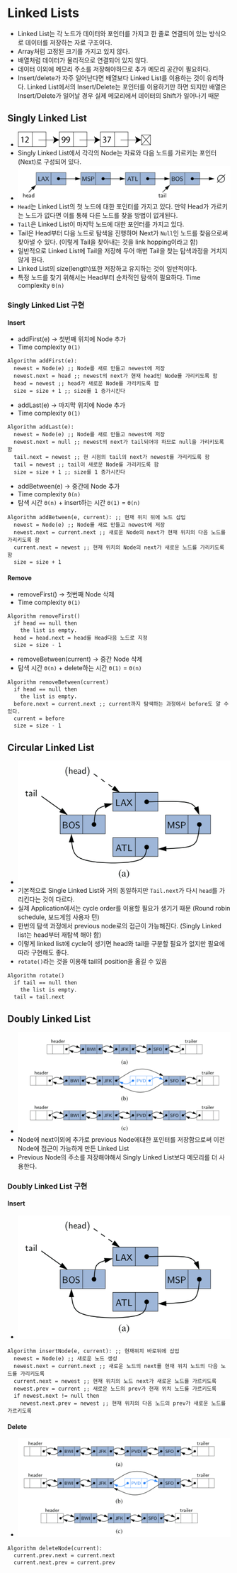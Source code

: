 # Linked Lists
  - Linked List는 각 노드가 데이터와 포인터를 가지고 한 줄로 연결되어 있는 방식으로 데이터를 저장하는 자료 구조이다.
  - Array처럼 고정된 크기를 가지고 있지 않다.
  - 배열처럼 데이터가 물리적으로 연결되어 있지 않다.
  - 데이터 이외에 메모리 주소를 저장해야하므로 추가 메모리 공간이 필요하다.
  - Insert/delete가 자주 일어난다면 배열보다 Linked List를 이용하는 것이 유리하다.
    Linked List에서의 Insert/Delete는 포인터를 이용하기만 하면 되지만 배열은 Insert/Delete가 일어날 경우 실제 메모리에서 데이터의 Shift가 일어나기 때문

## Singly Linked List
  - ![Singly linked list - wikipedia](./Singly_linked_list.png)
  - Singly Linked List에서 각각의 Node는 자료와 다음 노드를 가르키는 포인터(Next)로 구성되어 있다.
  - ![Head and Tail - DataStructure and Algorithm in Java, 6th Edition](./head-tail.png)
  - `Head`는 Linked List의 첫 노드에 대한 포인터를 가지고 있다. 만약 Head가 가르키는 노드가 없다면 이를 통해 다른 노드를 찾을 방법이 없게된다.
  - `Tail`은 Linked List이 마지막 노드에 대한 포인터를 가지고 있다.
  - Tail은 Head부터 다음 노드로 탐색을 진행하며 Next가 `Null`인 노드를 찾음으로써 찾아낼 수 있다. (이렇게 Tail을 찾아내는 것을 link hopping이라고 함)
  - 일반적으로 Linked List에 Tail을 저장해 두어 매번 Tail을 찾는 탐색과정을 거치지 않게 한다.
  - Linked List의 size(length)또한 저장하고 유지하는 것이 일반적이다.
  - 특정 노드를 찾기 위해서는 Head부터 순차적인 탐색이 필요하다. Time complexity `Θ(n)`

### Singly Linked List 구현
#### Insert
  - addFirst(e) -> 첫번째 위치에 Node 추가
  - Time complexity `Θ(1)`
  ```
  Algorithm addFirst(e):
    newest = Node(e) ;; Node를 새로 만들고 newest에 저장
    newest.next = head ;; newest의 next가 현재 head인 Node를 가리키도록 함
    head = newest ;; head가 새로운 Node를 가리키도록 함
    size = size + 1 ;; size를 1 증가시킨다
  ```

  - addLast(e) -> 마지막 위치에 Node 추가
  - Time complexity `Θ(1)`
  ```
  Algorithm addLast(e):
    newest = Node(e) ;; Node를 새로 만들고 newest에 저장
    newest.next = null ;; newest의 next가 tail되어야 하므로 null을 가리키도록 함
    tail.next = newest ;; 현 시점의 tail의 next가 newest를 가리키도록 함
    tail = newest ;; tail이 새로운 Node를 가리키도록 함
    size = size + 1 ;; size를 1 증가시킨다
  ```

  - addBetween(e) -> 중간에 Node 추가
  - Time complexity `Θ(n)`
  - 탐색 시간 `Θ(n)` + insert하는 시간 `Θ(1)` = `Θ(n)`
  ```
  Algorithm addBetween(e, current): ;; 현재 위치 뒤에 노드 삽입
    newest = Node(e) ;; Node를 새로 만들고 newest에 저장
    newest.next = current.next ;; 새로운 Node의 next가 현재 위치의 다음 노드를 가리키도록 함
    current.next = newest ;; 현재 위치의 Node의 next가 새로운 노드를 가리키도록 함
    size = size + 1
  ```

#### Remove
  - removeFirst() -> 첫번째 Node 삭제
  - Time complexity `Θ(1)`
  ```
  Algorithm removeFirst()
    if head == null then
      the list is empty.
    head = head.next = head를 Head다음 노드로 지정
    size = size - 1
  ```

  - removeBetween(current) -> 중간 Node 삭제
  - 탐색 시간 `Θ(n)` + delete하는 시간 `Θ(1)` = `Θ(n)`
  ```
  Algorithm removeBetween(current)
    if head == null then
      the list is empty.
    before.next = current.next ;; current까지 탐색하는 과정에서 before도 알 수 있다.
    current = before
    size = size - 1
  ```

## Circular Linked List
  - ![Circular Linked List - DataStructure and Algorithm in Java, 6th Edition](./circular.png)
  - 기본적으로 Single Linked List와 거의 동일하지만 `Tail.next`가 다시 `head`를 가리킨다는 것이 다르다.
  - 실제 Application에서는 cycle order를 이용할 필요가 생기기 때문 (Round robin schedule, 보드게임 사용자 턴)
  - 한번의 탐색 과정에서 previous node로의 접근이 가능해진다. (Singly Linked list는 head부터 재탐색 해야 함)
  - 이렇게 linked list에 cycle이 생기면 head와 tail을 구분할 필요가 없지만 필요에따라 구현해도 좋다.
  - `rotate()`라는 것을 이용해 tail의 position을 옮길 수 있음
  ```
  Algorithm rotate()
    if tail == null then
      the list is empty.
    tail = tail.next
  ```

## Doubly Linked List
  - ![Doubly Linked List - DataStructure and Algorithm in Java, 6th Edition](./doubly-linked-insert.png)
  - Node에 next이외에 추가로 previous Node에대한 포인터를 저장함으로써 이전 Node에 접근이 가능하게 만든 Linked List
  - Previous Node의 주소를 저장해야해서 Singly Linked List보다 메모리를 더 사용한다.

### Doubly Linked List 구현
#### Insert
- ![Doubly Linked List Insert - DataStructure and Algorithm in Java, 6th Edition](./circular.png)

```
Algorithm insertNode(e, current): ;; 현재위치 바로뒤에 삽입
  newest = Node(e) ;; 새로운 노드 생성
  newest.next = current.next ;; 새로운 노드의 next를 현재 위치 노드의 다음 노드를 가리키도록
  current.next = newest ;; 현재 위치의 노드 next가 새로운 노드를 가르키도록
  newest.prev = current ;; 새로운 노드의 prev가 현재 위치 노드를 가르키도록
  if newest.next != null then
    newest.next.prev = newest ;; 현재 위치의 다음 노드의 prev가 새로운 노드를 가르키도록
```

#### Delete
- ![Doubly Linked List Delete - DataStructure and Algorithm in Java, 6th Edition](./doubly-linked-delete.png)

```
Algorithm deleteNode(current):
  current.prev.next = current.next
  current.next.prev = current.prev
```
